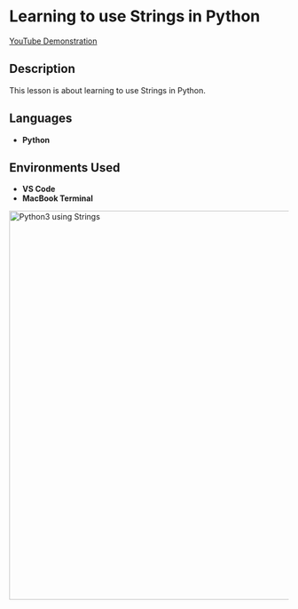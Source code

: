 <h1>Learning to use Strings in Python</h1>

[YouTube Demonstration](https://www.youtube.com/watch?v=7utwZYKweho)

<h2>Description</h2>
This lesson is about learning to use Strings in Python.
<br />


<h2>Languages</h2>

- <b>Python</b> 

<h2>Environments Used </h2>

- <b>VS Code</b>
- <b>MacBook Terminal</b>

<!-- <p align="center"> --!>
<img width="700" alt="Python3 using Strings" src="https://user-images.githubusercontent.com/103763124/187093056-b1dd9fb7-fda7-4d0d-9100-885562f7df1a.png">
</p>

<!--
 ```diff
- text in red
+ text in green
! text in orange
# text in gray
@@ text in purple (and bold)@@
```
--!>




